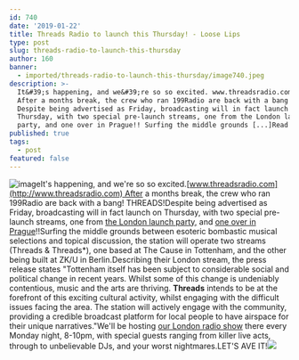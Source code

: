 ```yaml
---
id: 740
date: '2019-01-22'
title: Threads Radio to launch this Thursday! - Loose Lips
type: post
slug: threads-radio-to-launch-this-thursday
author: 160
banner:
  - imported/threads-radio-to-launch-this-thursday/image740.jpeg
description: >-
  It&#39;s happening, and we&#39;re so so excited. www.threadsradio.com&nbsp;
  After a months break, the crew who ran 199Radio are back with a bang! THREADS!
  Despite being advertised as Friday, broadcasting will in fact launch on
  Thursday, with two special pre-launch streams, one from the London launch
  party, and one over in Prague!! Surfing the middle grounds [...]Read More...
published: true
tags:
  - post
featured: false
---
```

![image](../imported/threads-radio-to-launch-this-thursday/image740.jpeg)It's happening, and we're so so excited.[www.threadsradio.com](http://www.threadsradio.com) After a months break, the crew who ran 199Radio are back with a bang! THREADS!Despite being advertised as Friday, broadcasting will in fact launch on Thursday, with two special pre-launch streams, one from [the London launch party,](https://www.facebook.com/events/2033227123643313/) and [one over in Prague](https://www.facebook.com/events/231467731088831/)!!Surfing the middle grounds between esoteric bombastic musical selections and topical discussion, the station will operate two streams (Threads & Threads\*), one based at The Cause in Tottenham, and the other being built at ZK/U in Berlin.Describing their London stream, the press release states "Tottenham itself has been subject to considerable social and political change in recent years. Whilst some of this change is undeniably contentious, music and the arts are thriving. **Threads** intends to be at the forefront of this exciting cultural activity, whilst engaging with the difficult issues facing the area. The station will actively engage with the community, providing a credible broadcast platform for local people to have airspace for their unique narratives."We'll be hosting [our London radio show](http://www.loose-lips.co.uk/radio-shows) there every Monday night, 8-10pm, with special guests ranging from killer live acts, through to unbelievable DJs, and your worst nightmares.LET'S AVE IT!![](/wp-content/uploads/live/img/wysiwyg/5c472a4b7dbac.png)